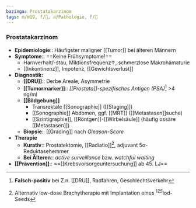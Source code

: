 ```yaml
---
bazinga: Prostatakarzinom
tags: m/m19, f/🍆, a/Pathologie, f/🦀
---
```

### Prostatakarzinom
- **Epidemiologie**:: Häufigster maligner [[Tumor]] bei älteren Männern
- **Symptome**:: ==Keine Frühsymptome!==
	- Harnverhalt/-stau, Miktionsfrequenz↑, schmerzlose Makrohämaturie
	- [[Inkontinenz]], Impotenz, [[Gewichtsverlust]]
- **Diagnostik:**
	- **[[DRU]]**:: Derbe Areale, Asymmetrie
	- **[[Tumormarker]]**:: *[[Prostata]]-spezifisches Antigen (PSA)*[^1] >4 ng/ml
	- **[[Bildgebung]]**
		- Transrektale [[Sonographie]] ([[Staging]])
		- [[Sonographie]] Abdomen, ggf. [[MRT]] ([[Metastasen]]suche)
		- [[Szintigraphie]], [[Röntgen]]-[[Wirbelsäule]] (häufig ossäre [[Metastasen]])
	- **Biopsie**:: [[Grading]] nach *Gleason-Score*
- **Therapie**
	- **Kurativ**:: Prostatektomie, [[Radiatio]][^2], adjuvant 5α-Reduktasehemmer
	- **Bei Älteren**:: *active surveillance* bzw. *watchful waiting*
- **[[Prävention]]**:: ==[[Krebsvorsorgeuntersuchung]] ab 45. LJ==

[^1]: **Falsch-positiv** bei Z.n. [[DRU]], Radfahren, Geschlechtsverkehr
[^2]: Alternativ low-dose Brachytherapie mit Implantation eines $^{125}$Iod-Seeds